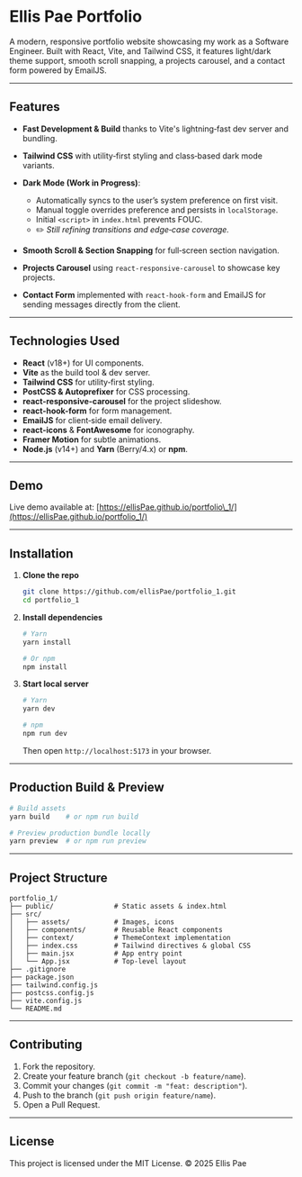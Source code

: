 # Ellis Pae Portfolio

A modern, responsive portfolio website showcasing my work as a Software Engineer. Built with React, Vite, and Tailwind CSS, it features light/dark theme support, smooth scroll snapping, a projects carousel, and a contact form powered by EmailJS.

---

## Features

* **Fast Development & Build** thanks to Vite's lightning‑fast dev server and bundling.
* **Tailwind CSS** with utility‑first styling and class‑based dark mode variants.
* **Dark Mode (Work in Progress)**:

  * Automatically syncs to the user’s system preference on first visit.
  * Manual toggle overrides preference and persists in `localStorage`.
  * Initial `<script>` in `index.html` prevents FOUC.
  * ✏️ *Still refining transitions and edge‑case coverage.*
* **Smooth Scroll & Section Snapping** for full‑screen section navigation.
* **Projects Carousel** using `react-responsive-carousel` to showcase key projects.
* **Contact Form** implemented with `react-hook-form` and EmailJS for sending messages directly from the client.

---

## Technologies Used

* **React** (v18+) for UI components.
* **Vite** as the build tool & dev server.
* **Tailwind CSS** for utility‑first styling.
* **PostCSS & Autoprefixer** for CSS processing.
* **react-responsive-carousel** for the project slideshow.
* **react-hook-form** for form management.
* **EmailJS** for client‑side email delivery.
* **react-icons** & **FontAwesome** for iconography.
* **Framer Motion** for subtle animations.
* **Node.js** (v14+) and **Yarn** (Berry/4.x) or **npm**.

---

## Demo

Live demo available at: [https://ellisPae.github.io/portfolio\_1/](https://ellisPae.github.io/portfolio_1/)

---

## Installation

1. **Clone the repo**

   ```bash
   git clone https://github.com/ellisPae/portfolio_1.git
   cd portfolio_1
   ```
2. **Install dependencies**

   ```bash
   # Yarn
   yarn install

   # Or npm
   npm install
   ```
3. **Start local server**

   ```bash
   # Yarn
   yarn dev

   # npm
   npm run dev
   ```

   Then open `http://localhost:5173` in your browser.

---

## Production Build & Preview

```bash
# Build assets
yarn build    # or npm run build

# Preview production bundle locally
yarn preview  # or npm run preview
```

---

## Project Structure

```
portfolio_1/
├── public/               # Static assets & index.html
├── src/
│   ├── assets/           # Images, icons
│   ├── components/       # Reusable React components
│   ├── context/          # ThemeContext implementation
│   ├── index.css         # Tailwind directives & global CSS
│   ├── main.jsx          # App entry point
│   └── App.jsx           # Top‑level layout
├── .gitignore
├── package.json
├── tailwind.config.js
├── postcss.config.js
├── vite.config.js
└── README.md
```

---

## Contributing

1. Fork the repository.
2. Create your feature branch (`git checkout -b feature/name`).
3. Commit your changes (`git commit -m "feat: description"`).
4. Push to the branch (`git push origin feature/name`).
5. Open a Pull Request.

---

## License

This project is licensed under the MIT License. © 2025 Ellis Pae
